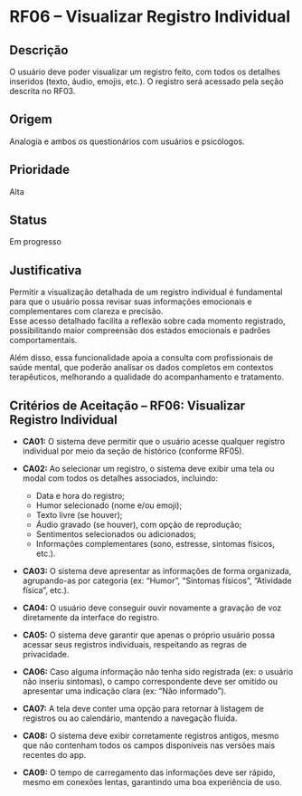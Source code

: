 # RF06 – Visualizar Registro Individual

## Descrição  
O usuário deve poder visualizar um registro feito, com todos os detalhes inseridos (texto, áudio, emojis, etc.). O registro será acessado pela seção descrita no RF03.

## Origem  
Analogia e ambos os questionários com usuários e psicólogos.

## Prioridade  
Alta

## Status  
Em progresso

## Justificativa  
Permitir a visualização detalhada de um registro individual é fundamental para que o usuário possa revisar suas informações emocionais e complementares com clareza e precisão.  
Esse acesso detalhado facilita a reflexão sobre cada momento registrado, possibilitando maior compreensão dos estados emocionais e padrões comportamentais.

Além disso, essa funcionalidade apoia a consulta com profissionais de saúde mental, que poderão analisar os dados completos em contextos terapêuticos, melhorando a qualidade do acompanhamento e tratamento.

## Critérios de Aceitação – RF06: Visualizar Registro Individual

- **CA01:** O sistema deve permitir que o usuário acesse qualquer registro individual por meio da seção de histórico (conforme RF05).

- **CA02:** Ao selecionar um registro, o sistema deve exibir uma tela ou modal com todos os detalhes associados, incluindo:  
  - Data e hora do registro;  
  - Humor selecionado (nome e/ou emoji);  
  - Texto livre (se houver);  
  - Áudio gravado (se houver), com opção de reprodução;  
  - Sentimentos selecionados ou adicionados;  
  - Informações complementares (sono, estresse, sintomas físicos, etc.).

- **CA03:** O sistema deve apresentar as informações de forma organizada, agrupando-as por categoria (ex: “Humor”, “Sintomas físicos”, “Atividade física”, etc.).

- **CA04:** O usuário deve conseguir ouvir novamente a gravação de voz diretamente da interface do registro.

- **CA05:** O sistema deve garantir que apenas o próprio usuário possa acessar seus registros individuais, respeitando as regras de privacidade.

- **CA06:** Caso alguma informação não tenha sido registrada (ex: o usuário não inseriu sintomas), o campo correspondente deve ser omitido ou apresentar uma indicação clara (ex: “Não informado”).

- **CA07:** A tela deve conter uma opção para retornar à listagem de registros ou ao calendário, mantendo a navegação fluida.

- **CA08:** O sistema deve exibir corretamente registros antigos, mesmo que não contenham todos os campos disponíveis nas versões mais recentes do app.

- **CA09:** O tempo de carregamento das informações deve ser rápido, mesmo em conexões lentas, garantindo uma boa experiência de uso.
